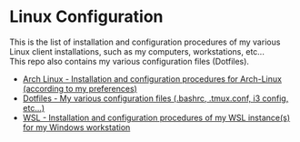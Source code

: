 # Linux Configuration

This is the list of installation and configuration procedures of my various Linux client installations, such as my computers, workstations, etc...   
This repo also contains my various configuration files (Dotfiles).    

* [Arch Linux - Installation and configuration procedures for Arch-Linux (according to my preferences)](https://github.com/Antiz96/Linux-Configuration/tree/main/Arch-Linux)
* [Dotfiles - My various configuration files (.bashrc, .tmux.conf, i3 config, etc...)  ](https://github.com/Antiz96/Linux-Configuration/tree/main/Dotfiles)
* [WSL - Installation and configuration procedures of my WSL instance(s) for my Windows workstation](https://github.com/Antiz96/Linux-Configuration/tree/main/WSL)
